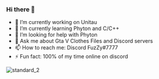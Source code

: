 ### Hi there 👋


- 🔭 I’m currently working on Unitau
- 🌱 I’m currently learning Phyton and C/C++
- 🤔 I’m looking for help with Phyton
- 💬 Ask me about Gta V Clothes Files and Discord servers
- 📫 How to reach me: Discord FuzZy#7777
- ⚡ Fun fact: 100% of my time online on discord
  
![standard_2](https://user-images.githubusercontent.com/112905085/189121637-448ee427-18d1-4bd8-92db-5386748e71b7.gif)
